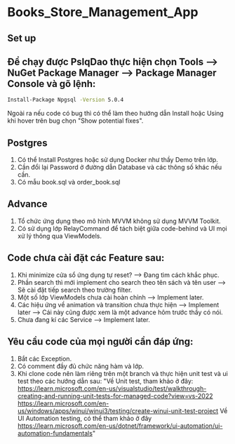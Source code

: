 # Books_Store_Management_App

## Set up

## Để chạy được PslqDao thực hiện chọn Tools --> NuGet Package Manager --> Package Manager Console và gõ lệnh:
```bash
Install-Package Npgsql -Version 5.0.4
```

Ngoài ra nếu code có bug thì có thể làm theo hướng dẫn Install hoặc Using khi hover trên bug chọn "Show potential fixes".

## Postgres
1. Có thể Install Postgres hoặc sử dụng Docker như thầy Demo trên lớp.
2. Cần đổi lại Password ở đường dẫn Database và các thông số khác nếu cần.
3. Có mẫu book.sql và order_book.sql


## Advance

1. Tổ chức ứng dụng theo mô hình MVVM không sử dụng MVVM Toolkit.
2. Có sử dụng lớp RelayCommand để tách biệt giữa code-behind và UI mọi xử lý thông qua ViewModels.

## Code chưa cài đặt các Feature sau:
1. Khi minimize cửa sổ ứng dụng tự reset? --> Đang tìm cách khắc phục.
2. Phần search thì mới implement cho search theo tên sách và tên user --> Sẽ cài đặt tiếp search theo trường filter.
3. Một số lớp ViewModels chưa cài hoàn chỉnh --> Implement later.
4. Các hiệu ứng về animation và transition chưa thực hiện --> Implement later --> Cái này cũng được xem là một advance hôm trước thầy có nói.
5. Chưa đang kí các Service --> Implement later.

## Yêu cầu code của mọi người cần đáp ứng:
1. Bắt các Exception.
2. Có comment đầy đủ chức năng hàm và lớp.
3. Khi clone code nên làm riêng trên một branch và thực hiện unit test và ui test theo các hướng dẫn sau:
  "Về Unit test, tham khảo ở đây: 
     https://learn.microsoft.com/en-us/visualstudio/test/walkthrough-creating-and-running-unit-tests-for-managed-code?view=vs-2022
     https://learn.microsoft.com/en-us/windows/apps/winui/winui3/testing/create-winui-unit-test-project
  Về UI Automation testing, có thể tham khảo ở đây
  https://learn.microsoft.com/en-us/dotnet/framework/ui-automation/ui-automation-fundamentals"
